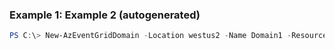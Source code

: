 ### Example 1: Example 2 (autogenerated)
```powershell
PS C:\> New-AzEventGridDomain -Location westus2 -Name Domain1 -ResourceGroupName MyResourceGroupName
```

